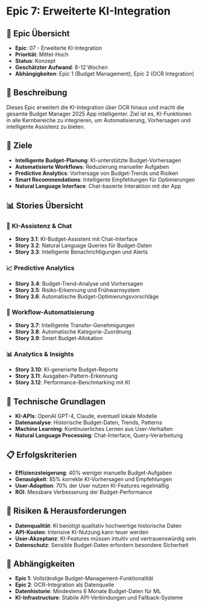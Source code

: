 # Epic 7: Erweiterte KI-Integration

## 🎯 **Epic Übersicht**
- **Epic**: 07 - Erweiterte KI-Integration
- **Priorität**: Mittel-Hoch  
- **Status**: Konzept
- **Geschätzter Aufwand**: 8-12 Wochen
- **Abhängigkeiten**: Epic 1 (Budget Management), Epic 2 (OCR Integration)

## 📝 **Beschreibung**
Dieses Epic erweitert die KI-Integration über OCR hinaus und macht die gesamte Budget Manager 2025 App intelligenter. Ziel ist es, KI-Funktionen in alle Kernbereiche zu integrieren, um Automatisierung, Vorhersagen und intelligente Assistenz zu bieten.

## 🎯 **Ziele**
- **Intelligente Budget-Planung**: KI-unterstützte Budget-Vorhersagen
- **Automatisierte Workflows**: Reduzierung manueller Aufgaben
- **Predictive Analytics**: Vorhersage von Budget-Trends und Risiken
- **Smart Recommendations**: Intelligente Empfehlungen für Optimierungen
- **Natural Language Interface**: Chat-basierte Interaktion mit der App

## 📊 **Stories Übersicht**

### **🤖 KI-Assistenz & Chat**
- **Story 3.1**: KI-Budget-Assistent mit Chat-Interface
- **Story 3.2**: Natural Language Queries für Budget-Daten
- **Story 3.3**: Intelligente Benachrichtigungen und Alerts

### **📈 Predictive Analytics**
- **Story 3.4**: Budget-Trend-Analyse und Vorhersagen
- **Story 3.5**: Risiko-Erkennung und Frühwarnsystem
- **Story 3.6**: Automatische Budget-Optimierungsvorschläge

### **🔄 Workflow-Automatisierung**
- **Story 3.7**: Intelligente Transfer-Genehmigungen
- **Story 3.8**: Automatische Kategorie-Zuordnung
- **Story 3.9**: Smart Budget-Allokation

### **📊 Analytics & Insights**
- **Story 3.10**: KI-generierte Budget-Reports
- **Story 3.11**: Ausgaben-Pattern-Erkennung
- **Story 3.12**: Performance-Benchmarking mit KI

## 🔧 **Technische Grundlagen**
- **KI-APIs**: OpenAI GPT-4, Claude, eventuell lokale Modelle
- **Datenanalyse**: Historische Budget-Daten, Trends, Patterns
- **Machine Learning**: Kontinuierliches Lernen aus User-Verhalten
- **Natural Language Processing**: Chat-Interface, Query-Verarbeitung

## 📋 **Erfolgskriterien**
- **Effizienzsteigerung**: 40% weniger manuelle Budget-Aufgaben
- **Genauigkeit**: 85% korrekte KI-Vorhersagen und Empfehlungen
- **User-Adoption**: 70% der User nutzen KI-Features regelmäßig
- **ROI**: Messbare Verbesserung der Budget-Performance

## 🚨 **Risiken & Herausforderungen**
- **Datenqualität**: KI benötigt qualitativ hochwertige historische Daten
- **API-Kosten**: Intensive KI-Nutzung kann teuer werden
- **User-Akzeptanz**: KI-Features müssen intuitiv und vertrauenswürdig sein
- **Datenschutz**: Sensible Budget-Daten erfordern besondere Sicherheit

## 🔗 **Abhängigkeiten**
- **Epic 1**: Vollständige Budget-Management-Funktionalität
- **Epic 2**: OCR-Integration als Datenquelle
- **Datenhistorie**: Mindestens 6 Monate Budget-Daten für ML
- **KI-Infrastructure**: Stabile API-Verbindungen und Fallback-Systeme

